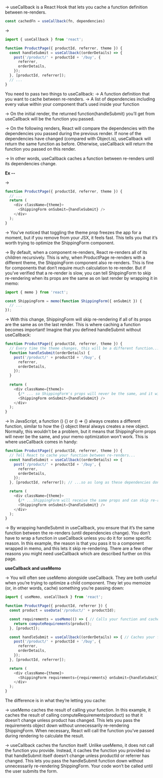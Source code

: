 -> useCallback is a React Hook that lets you cache a function definition between re-renders.

```js
const cachedFn = useCallback(fn, dependencies)
```

-> 
```js
import { useCallback } from 'react';

function ProductPage({ productId, referrer, theme }) {
  const handleSubmit = useCallback((orderDetails) => {
    post('/product/' + productId + '/buy', {
      referrer,
      orderDetails,
    });
  }, [productId, referrer]);
  // ...
}
```

You need to pass two things to useCallback:
    -> A function definition that you want to cache between re-renders.
    -> A list of dependencies including every value within your component that’s used inside your function

-> On the initial render, the returned function(handleSubmit) you’ll get from useCallback will be the function you passed.

-> On the following renders, React will compare the dependencies with the dependencies you passed during the previous render. If none of the dependencies have changed (compared with Object.is), useCallback will return the same function as before. Otherwise, useCallback will return the function you passed on this render.

-> In other words, useCallback caches a function between re-renders until its dependencies change.

**Ex --**

-> 
```js
function ProductPage({ productId, referrer, theme }) {
  // ...
  return (
    <div className={theme}>
      <ShippingForm onSubmit={handleSubmit} />
    </div>
  );
}
```

-> You’ve noticed that toggling the theme prop freezes the app for a moment, but if you remove <ShippingForm /> from your JSX, it feels fast. This tells you that it’s worth trying to optimize the ShippingForm component.

-> By default, when a component re-renders, React re-renders all of its children recursively. This is why, when ProductPage re-renders with a different theme, the ShippingForm component also re-renders. This is fine for components that don’t require much calculation to re-render. But if you’ve verified that a re-render is slow, you can tell ShippingForm to skip re-rendering when its props are the same as on last render by wrapping it in memo:

```js
import { memo } from 'react';

const ShippingForm = memo(function ShippingForm({ onSubmit }) {
  // ...
});

```

-> With this change, ShippingForm will skip re-rendering if all of its props are the same as on the last render. This is where caching a function becomes important! Imagine that you defined handleSubmit without useCallback:

```js
function ProductPage({ productId, referrer, theme }) {
  // Every time the theme changes, this will be a different function...
  function handleSubmit(orderDetails) {
    post('/product/' + productId + '/buy', {
      referrer,
      orderDetails,
    });
  }
  
  return (
    <div className={theme}>
      {/* ... so ShippingForm's props will never be the same, and it will re-render every time */}
      <ShippingForm onSubmit={handleSubmit} />
    </div>
  );
}
```

-> In JavaScript, a function () {} or () => {} always creates a different function, similar to how the {} object literal always creates a new object. Normally, this wouldn’t be a problem, but it means that ShippingForm props will never be the same, and your memo optimization won’t work. This is where useCallback comes in handy:

```js
function ProductPage({ productId, referrer, theme }) {
  // Tell React to cache your function between re-renders...
  const handleSubmit = useCallback((orderDetails) => {
    post('/product/' + productId + '/buy', {
      referrer,
      orderDetails,
    });
  }, [productId, referrer]); // ...so as long as these dependencies don't change...

  return (
    <div className={theme}>
      {/* ...ShippingForm will receive the same props and can skip re-rendering */}
      <ShippingForm onSubmit={handleSubmit} />
    </div>
  );
}
```

-> By wrapping handleSubmit in useCallback, you ensure that it’s the same function between the re-renders (until dependencies change). You don’t have to wrap a function in useCallback unless you do it for some specific reason. In this example, the reason is that you pass it to a component wrapped in memo, and this lets it skip re-rendering. There are a few other reasons you might need useCallback which are described further on this page.


**useCallback and useMemo**

-> You will often see useMemo alongside useCallback. They are both useful when you’re trying to optimize a child component. They let you memoize (or, in other words, cache) something you’re passing down:

```js
import { useMemo, useCallback } from 'react';

function ProductPage({ productId, referrer }) {
  const product = useData('/product/' + productId);

  const requirements = useMemo(() => { // Calls your function and caches its result
    return computeRequirements(product);
  }, [product]);

  const handleSubmit = useCallback((orderDetails) => { // Caches your function itself
    post('/product/' + productId + '/buy', {
      referrer,
      orderDetails,
    });
  }, [productId, referrer]);

  return (
    <div className={theme}>
      <ShippingForm requirements={requirements} onSubmit={handleSubmit} />
    </div>
  );
}
```
The difference is in what they’re letting you cache:

-> useMemo caches the result of calling your function. In this example, it caches the result of calling computeRequirements(product) so that it doesn’t change unless product has changed. This lets you pass the requirements object down without unnecessarily re-rendering ShippingForm. When necessary, React will call the function you’ve passed during rendering to calculate the result.

-> useCallback caches the function itself. Unlike useMemo, it does not call the function you provide. Instead, it caches the function you provided so that handleSubmit itself doesn’t change unless productId or referrer has changed. This lets you pass the handleSubmit function down without unnecessarily re-rendering ShippingForm. Your code won’t be called until the user submits the form.


